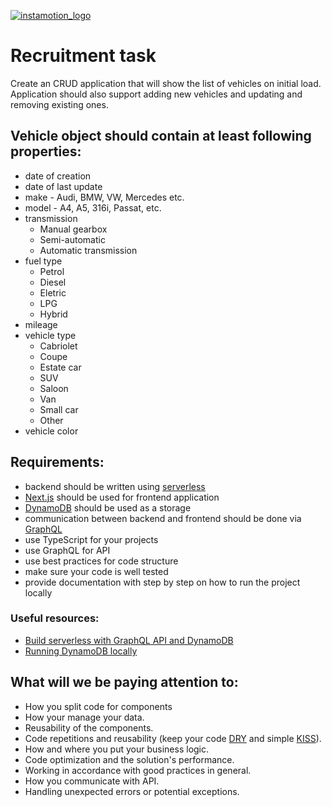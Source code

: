 [![instamotion_logo](https://raw.githubusercontent.com/Instamotion/recruitment-task/master/logo.svg?sanitize=true)](https://www.instamotion.com/)

# Recruitment task

Create an CRUD application that will show the list of vehicles on initial load. Application should also support adding new vehicles and updating and removing existing ones.

## Vehicle object should contain at least following properties:

- date of creation
- date of last update
- make - Audi, BMW, VW, Mercedes etc.
- model - A4, A5, 316i, Passat, etc.
- transmission
  - Manual gearbox
  - Semi-automatic
  - Automatic transmission
- fuel type
  - Petrol
  - Diesel
  - Eletric
  - LPG
  - Hybrid
- mileage
- vehicle type
  - Cabriolet
  - Coupe
  - Estate car
  - SUV
  - Saloon
  - Van
  - Small car
  - Other
- vehicle color

## Requirements:

- backend should be written using [serverless](https://www.serverless.com/)
- [Next.js](https://nextjs.org/) should be used for frontend application
- [DynamoDB](https://aws.amazon.com/dynamodb/) should be used as a storage
- communication between backend and frontend should be done via [GraphQL](https://graphql.org/)
- use TypeScript for your projects
- use GraphQL for API
- use best practices for code structure
- make sure your code is well tested
- provide documentation with step by step on how to run the project locally

### Useful resources:

- [Build serverless with GraphQL API and DynamoDB](https://www.serverless.com/blog/make-serverless-graphql-api-using-lambda-dynamodb)
- [Running DynamoDB locally](https://docs.aws.amazon.com/en_en/amazondynamodb/latest/developerguide/DynamoDBLocal.DownloadingAndRunning.html)

## What will we be paying attention to:

- How you split code for components
- How your manage your data.
- Reusability of the components.
- Code repetitions and reusability (keep your code [DRY](https://en.wikipedia.org/wiki/Don%27t_repeat_yourself) and simple [KISS](https://en.wikipedia.org/wiki/KISS_principle)).
- How and where you put your business logic.
- Code optimization and the solution's performance.
- Working in accordance with good practices in general.
- How you communicate with API.
- Handling unexpected errors or potential exceptions.
